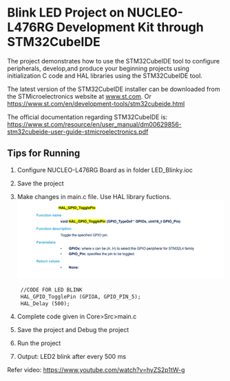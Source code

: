 # Blink LED Project on NUCLEO-L476RG Development Kit through STM32CubeIDE

The project demonstrates how to use the STM32CubeIDE tool to configure peripherals, develop,and produce your beginning projects using initialization C code and HAL libraries using the STM32CubeIDE tool.

The latest version of the STM32CubeIDE installer can be downloaded from the STMicroelectronics website at www.st.com.
Or https://www.st.com/en/development-tools/stm32cubeide.html

The official documentation regarding STM32CubeIDE is:  
https://www.st.com/resource/en/user_manual/dm00629856-stm32cubeide-user-guide-stmicroelectronics.pdf

## Tips for Running

1. Configure NUCLEO-L476RG Board as in folder LED_Blinky.ioc

2. Save the project

3. Make changes in main.c file. Use HAL library fuctions.
![HAL_Function_LED_Blink](https://github.com/SinghKarminder/IoT-STM32CubeIDE/blob/main/0.Blink-LED/Images/101.png)

        //CODE FOR LED BLINK
        HAL_GPIO_TogglePin (GPIOA, GPIO_PIN_5); 
        HAL_Delay (500);

4. Complete code given in Core>Src>main.c

5. Save the project and Debug the project

6. Run the project

7. Output: LED2 blink after every 500 ms

Refer video: https://www.youtube.com/watch?v=hyZS2p1tW-g
 
